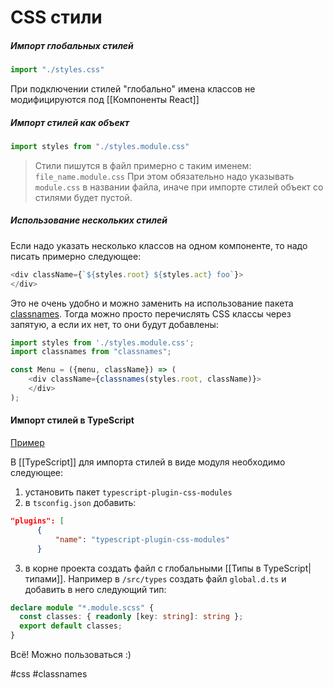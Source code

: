 # CSS стили
##### Импорт глобальных стилей
```js
import "./styles.css"
```
При подключении стилей "глобально" имена классов не модифицируются под [[Компоненты React]]


##### Импорт стилей как объект
```js
import styles from "./styles.module.css"
```

>Стили пишутся в файл примерно с таким именем: `file_name.module.css`
При этом обязательно надо указывать `module.css` в названии файла, иначе при импорте стилей объект со стилями будет пустой.

##### Использование нескольких стилей
Если надо указать несколько классов на одном компоненте, то надо писать примерно следующее:
```js
<div className={`${styles.root} ${styles.act} foo`}>
</div>
```
Это не очень удобно и можно заменить на использование пакета [classnames](https://www.npmjs.com/package/classnames). Тогда можно просто перечислять CSS классы через запятую, а если их нет, то они будут добавлены:
```js
import styles from './styles.module.css';
import classnames from "classnames";

const Menu = ({menu, className}) => (
    <div className={classnames(styles.root, className)}>
    </div>
);
```

#### Импорт стилей в TypeScript

[Пример](https://codesandbox.io/s/typescript-plugin-css-modules-0u1px?file=/src/index.tsx:69-112)

В [[TypeScript]] для импорта стилей в виде модуля необходимо следующее:
1) установить пакет `typescript-plugin-css-modules`
2) в `tsconfig.json` добавить:
```json
"plugins": [
      {
          "name": "typescript-plugin-css-modules"
      }
```
3) в корне проекта создать файл с глобальными [[Типы в TypeScript|типами]]. Например в `/src/types` создать файл `global.d.ts` и добавить в него следующий тип:
```ts
declare module "*.module.scss" {
  const classes: { readonly [key: string]: string };
  export default classes;
}
```

Всё! Можно пользоваться :)

#css #classnames